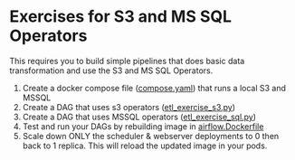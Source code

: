 # Exercises for S3 and MS SQL Operators

This requires you to build simple pipelines that does basic data transformation and use the S3 and MS SQL Operators.

1. Create a docker compose file ([compose.yaml](compose.yaml)) that runs a local S3 and MSSQL
2. Create a DAG that uses s3 operators ([etl_exercise_s3.py](etl_exercise_s3.py))
3. Create a DAG that uses MSSQL operators ([etl_exercise_sql.py](etl_exercise_sql.py))
4. Test and run your DAGs by rebuilding image in [airflow.Dockerfile](airflow.Dockerfile)
5. Scale down ONLY the scheduler & webserver deployments to 0 then back to 1 replica. This will reload the updated image in your pods.

